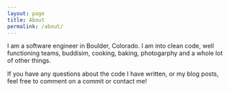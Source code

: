 ```yaml
---
layout: page
title: About
permalink: /about/
---
```


I am a software engineer in Boulder, Colorado. I am into clean code, well
functioning teams, buddisim, cooking, baking, photogarphy and a whole lot of
other things.

If you have any questions about the code I have written, or my blog posts, feel
free to comment on a commit or contact me!
